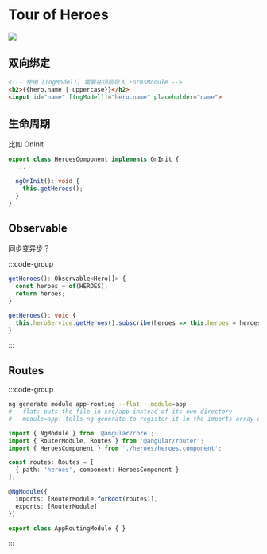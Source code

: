 # Tour of Heroes

![](/angular/hero.png)

## 双向绑定

```html
<!-- 使用 [(ngModel)] 需要在顶层导入 FormsModule -->
<h2>{{hero.name | uppercase}}</h2>
<input id="name" [(ngModel)]="hero.name" placeholder="name">
```

## 生命周期

比如 OnInit

```ts
export class HeroesComponent implements OnInit {
  ...

  ngOnInit(): void {
    this.getHeroes();
  }
}
```

## Observable

同步变异步？

:::code-group
```ts [service]
getHeroes(): Observable<Hero[]> {
  const heroes = of(HEROES);
  return heroes;
}
```

```ts [component]
getHeroes(): void {
  this.heroService.getHeroes().subscribe(heroes => this.heroes = heroes);
}
```
:::

## Routes

:::code-group
```sh
ng generate module app-routing --flat --module=app
# --flat: puts the file in src/app instead of its own directory
# --module=app: tells ng generate to register it in the imports array of the AppModule.
```

```ts
import { NgModule } from '@angular/core';
import { RouterModule, Routes } from '@angular/router';
import { HeroesComponent } from './heroes/heroes.component';

const routes: Routes = [
  { path: 'heroes', component: HeroesComponent }
];

@NgModule({
  imports: [RouterModule.forRoot(routes)],
  exports: [RouterModule]
})

export class AppRoutingModule { }
```
:::

